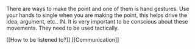 There are ways to make the point and one of them is hand gestures. Use your hands to single when you are making the point, this helps drive the idea, argument, etc.. IN. It is very important to be conscious about these movements. They need to be used tactically.

[[How to be listened to?]]
[[Communication]]